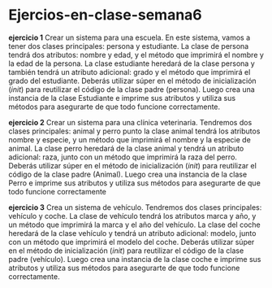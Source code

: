 # Ejercios-en-clase-semana6
**ejercicio 1**
Crear un sistema para una escuela. En este sistema, vamos a tener dos clases principales: persona y estudiante. La clase de persona tendrá dos atributos: nombre y edad, y el método que imprimirá el nombre y la edad de la persona. La clase estudiante heredará de la clase persona y también tendrá un atributo adicional: grado y el método que imprimirá el grado del estudiante. 
Deberás utilizar súper en el método de inicialización (_init_) para reutilizar el código de la clase padre (persona). Luego crea una instancia de la clase Estudiante e imprime sus atributos y utiliza sus métodos para asegurarte de que todo funcione correctamente.

**ejercicio 2**
Crear un sistema para una clínica veterinaria. Tendremos dos clases principales: animal y perro punto la clase animal tendrá los atributos nombre y especie, y un método que imprimirá el nombre y la especie de animal. La clase perro heredará de la clase animal y tendrá un atributo adicional: raza, junto con un método que imprimirá la raza del perro. 
Deberás utilizar súper en el método de inicialización (_init_) para reutilizar el código de la clase padre (Animal). Luego crea una instancia de la clase Perro e imprime sus atributos y utiliza sus métodos para asegurarte de que todo funcione correctamente

**ejercicio 3**
Crea un sistema de vehículo. Tendremos dos clases principales: vehículo y coche. La clase de vehículo tendrá los atributos marca y año, y un método que imprimirá la marca y el año del vehículo. La clase del coche heredará de la clase vehículo y tendrá un atributo adicional: modelo, junto con un método que imprimirá el modelo del coche. 
Deberás utilizar súper en el método de inicialización (_init_) para reutilizar el código de la clase padre (vehículo). Luego crea una instancia de la clase coche e imprime sus atributos y utiliza sus métodos para asegurarte de que todo funcione correctamente.
